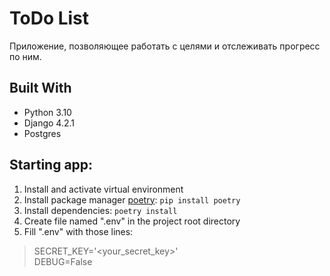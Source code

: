 # ToDo List

Приложение, позволяющее работать с целями и отслеживать прогресс по ним.

## Built With
- Python 3.10
- Django 4.2.1
- Postgres

## Starting app:

1. Install and activate virtual environment
2. Install package manager [poetry](https://python-poetry.org/): `pip install poetry`
3. Install dependencies: `poetry install`
4. Create file named ".env" in the project root directory
5. Fill ".env" with those lines:

>SECRET_KEY='<your_secret_key>'  
>DEBUG=False
